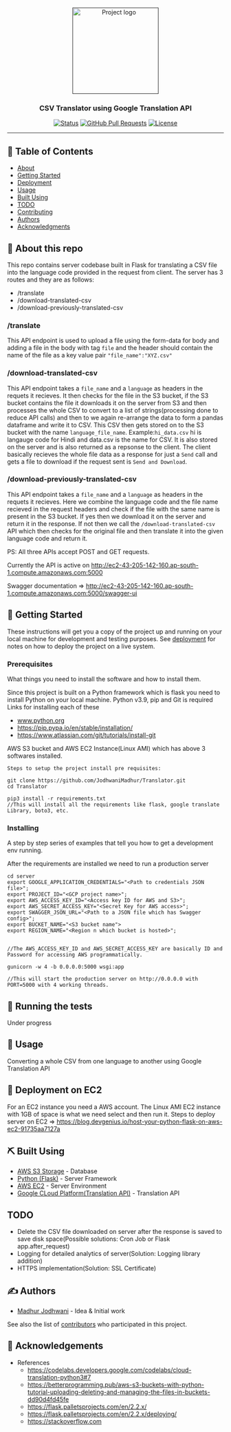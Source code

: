 <p align="center">
  <a href="" rel="noopener">
 <img width=200px height=200px src="https://miro.medium.com/max/512/0*vRWyllNNRZ7TCWTO.png" alt="Project logo"></a>
</p>

<h3 align="center">CSV Translator using Google Translation API</h3>

<div align="center">

[![Status](https://img.shields.io/badge/status-active-success.svg)]()
[![GitHub Pull Requests](https://img.shields.io/github/issues-pr/kylelobo/The-Documentation-Compendium.svg)](https://github.com/kylelobo/The-Documentation-Compendium/pulls)
[![License](https://img.shields.io/badge/license-MIT-blue.svg)](/LICENSE)

</div>

---

## 📝 Table of Contents

- [About](#about)
- [Getting Started](#getting_started)
- [Deployment](#deployment)
- [Usage](#usage)
- [Built Using](#built_using)
- [TODO](#todo)
- [Contributing](../CONTRIBUTING.md)
- [Authors](#authors)
- [Acknowledgments](#acknowledgement)

## 🧐 About this repo<a name = "about"></a>

This repo contains server codebase built in Flask for translating a CSV file into the language code provided in the request from client.
The server has 3 routes and they are as follows:
- /translate
- /download-translated-csv
- /download-previously-translated-csv

### /translate
This API endpoint is used to upload a file using the form-data for body and adding a file in the body with tag ```file``` and the header should contain the name of the file as a key value pair ```"file_name":"XYZ.csv"```

### /download-translated-csv
This API endpoint takes a ```file_name``` and a ```language``` as headers in the requets it recieves. It then checks for the file in the S3 bucket, if the S3 bucket contains the file it downloads it on the server from S3 and then processes the whole CSV to convert to a list of strings(processing done to reduce API calls) and then to we again re-arrange the data to form a pandas dataframe and write it to CSV. This CSV then gets stored on to the S3 bucket with the name ```language_file_name```. 
Example:```hi_data.csv``` hi is langauge code for Hindi and data.csv is the name for CSV.
It is also stored on the server and is also returned as a repsonse to the client. The client basically recieves the whole file data as a response for just a ```Send``` call and gets a file to download if the request sent is ```Send and Download```.

### /download-previously-translated-csv
This API endpoint takes a ```file_name``` and a ```language``` as headers in the requets it recieves. Here we combine the language code and the file name recieved in the request headers and check if the file with the same name is present in the S3 bucket. If yes then we download it on the server and return it in the response. If not then we call the ```/download-translated-csv``` API which then checks for the original file and then translate it into the given language code and return it.

PS: All three APIs accept POST and GET requests. 

Currently the API is active on http://ec2-43-205-142-160.ap-south-1.compute.amazonaws.com:5000

Swagger documentation => http://ec2-43-205-142-160.ap-south-1.compute.amazonaws.com:5000/swagger-ui

## 🏁 Getting Started <a name = "getting_started"></a>

These instructions will get you a copy of the project up and running on your local machine for development and testing purposes. See [deployment](#deployment) for notes on how to deploy the project on a live system.

### Prerequisites

What things you need to install the software and how to install them.


Since this project is built on a Python framework which is flask you need to install Python on your local machine.
Python v3.9, pip and Git is required
Links for installing each of these
- www.python.org
- https://pip.pypa.io/en/stable/installation/
- https://www.atlassian.com/git/tutorials/install-git

AWS S3 bucket and AWS EC2 Instance(Linux AMI) which has above 3 softwares installed.
```
Steps to setup the project install pre requisites:

git clone https://github.com/JodhwaniMadhur/Translator.git
cd Translator

pip3 install -r requirements.txt 
//This will install all the requirements like flask, google translate Library, boto3, etc.

```

### Installing

A step by step series of examples that tell you how to get a development env running.

After the requirements are installed we need to run a production server 
```
cd server
export GOOGLE_APPLICATION_CREDENTIALS="<Path to credentials JSON file>";
export PROJECT_ID="<GCP project name>";
export AWS_ACCESS_KEY_ID="<Access key ID for AWS and S3>";
export AWS_SECRET_ACCESS_KEY="<Secret Key for AWS access>";
export SWAGGER_JSON_URL="<Path to a JSON file which has Swagger config>";
export BUCKET_NAME="<S3 bucket name">
export REGION_NAME="<Region n which bucket is hosted>";


//The AWS_ACCESS_KEY_ID and AWS_SECRET_ACCESS_KEY are basically ID and Password for accessing AWS programmatically.

gunicorn -w 4 -b 0.0.0.0:5000 wsgi:app

//This will start the production server on http://0.0.0.0 with PORT=5000 with 4 working threads.
```


## 🔧 Running the tests <a name = "tests"></a>

Under progress

## 🎈 Usage <a name="usage"></a>

Converting a whole CSV from one language to another using Google Translation API 

## 🚀 Deployment on EC2 <a name = "deployment"></a>

For an EC2 instance you need a AWS account. The Linux AMI EC2 instance with 1GB of space is what we need select and then run it. Steps to deploy server on EC2 => https://blog.devgenius.io/host-your-python-flask-on-aws-ec2-91735aa7127a

## ⛏️ Built Using <a name = "built_using"></a>

- [AWS S3 Storage](https://aws.amazon.com/s3/) - Database
- [Python (Flask)](https://flask.palletsprojects.com/en/2.2.x/) - Server Framework
- [AWS EC2](https://aws.amazon.com/ec2/) - Server Environment
- [Google CLoud Platform(Translation API)](https://www.googleadservices.com/pagead/aclk?sa=L&ai=DChcSEwiiqtOXv775AhVODysKHSB-ANkYABABGgJzZg&ohost=www.google.com&cid=CAESbOD22wviP2AMThTtKv8peLO9hp-N0u-u5G9TqkWAnMmaWnPUTgDehB55WjqNAGP7QW_JLTYiQYMnILFiym2aThoqHVHk5SxGXhkWx4Jons7Ox79KO-mZp5cXEVpRF3XrDfytbHcMAnVXJx7AuA&sig=AOD64_05OG0bPYxCOgzH1_At9-DmaoczGw&q&adurl&ved=2ahUKEwjWysuXv775AhVm5nMBHWUuADcQ0Qx6BAgDEAE) - Translation API

## TODO <a name ="todo"></a>
- Delete the CSV file downloaded on server after the response is saved to save disk space(Possible solutions: Cron Job or Flask app.after_request)
- Logging for detailed analytics of server(Solution: Logging library addition)
- HTTPS implementation(Solution: SSL Certificate)

## ✍️ Authors <a name = "authors"></a>

- [Madhur Jodhwani](https://github.com/JodhwaniMadhur) - Idea & Initial work

See also the list of [contributors](https://github.com/kylelobo/The-Documentation-Compendium/contributors) who participated in this project.

## 🎉 Acknowledgements <a name = "acknowledgement"></a>
- References
  - https://codelabs.developers.google.com/codelabs/cloud-translation-python3#7
  - https://betterprogramming.pub/aws-s3-buckets-with-python-tutorial-uploading-deleting-and-managing-the-files-in-buckets-dd90d4fd45fe
  - https://flask.palletsprojects.com/en/2.2.x/
  - https://flask.palletsprojects.com/en/2.2.x/deploying/
  - https://stackoverflow.com
